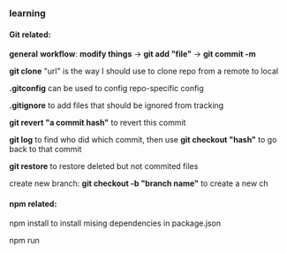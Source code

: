 ### learning

#### Git related:

**general** **workflow**: **modify things** -> **git add "file"** -> **git commit -m** 

**git clone** "url" is the way I should use to clone repo from a remote to local

**.gitconfig** can be used to config repo-specific config

**.gitignore** to add files that should be ignored from tracking

**git revert "a commit hash"** to revert this commit

**git log** to find who did which commit, then use **git checkout "hash"** to go back to that commit

**git restore** to restore deleted but not commited files

create new branch:
  **git checkout -b "branch name"** to create a new ch 

#### npm related:

npm install to install mising dependencies in package.json

npm run <script> to run script in package.json
  
### resources:

### Ideas and learning goals:

#### QoL:
* todolist app
* timetable app
* reminder app
* go train schedule and estimate how long user will take to get to the train station from current position
* break reminder
* <s>an app where i record stuff i learned everyday(to force me to be productive)?</s>
 * It so painful to upload my desgin images to github and use them in development log, maybe develop an app that make this less painful?
* combine all features into one app
* use github.io to deploy website?

#### Dev:
* find how to securely use API key in backend
* Express framwork with node.js?

#### learning goal:
* website
* cross-platform app
* flask?
* learn npm
* learn react
  

